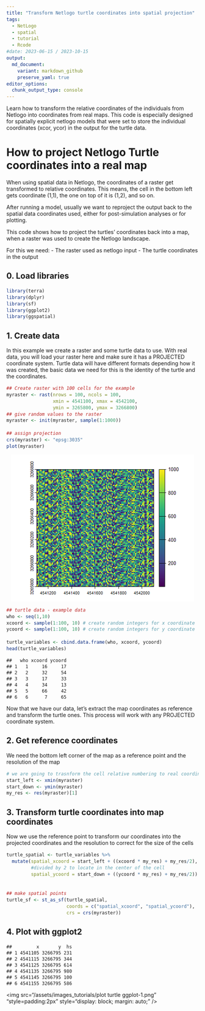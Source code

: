 ```yaml
---
title: "Transform Netlogo turtle coordinates into spatial projection"
tags:
  - NetLogo 
  - spatial 
  - tutorial
  - Rcode 
#date: 2023-06-15 / 2023-10-15
output:
  md_document:
    variant: markdown_github
    preserve_yaml: true
editor_options: 
  chunk_output_type: console
---
```


Learn how to transform the relative coordinates of the individuals from
Netlogo into coordinates from real maps. This code is especially
designed for spatially explicit netlogo models that were set to store
the individual coordinates (xcor, ycor) in the output for the turtle
data.

# How to project Netlogo Turtle coordinates into a real map

When using spatial data in Netlogo, the coordinates of a raster get
transformed to relative coordinates. This means, the cell in the bottom
left gets coordinate (1,1), the one on top of it is (1,2), and so on.

After running a model, usually we want to reproject the output back to
the spatial data coordinates used, either for post-simulation analyses
or for plotting.

This code shows how to project the turtles’ coordinates back into a map,
when a raster was used to create the Netlogo landscape.

For this we need: - The raster used as netlogo input - The turtle
coordinates in the output

## 0. Load libraries

``` r
library(terra)
library(dplyr)
library(sf)
library(ggplot2)
library(ggspatial)
```

## 1. Create data

In this example we create a raster and some turtle data to use. With
real data, you will load your raster here and make sure it has a
PROJECTED coordinate system. Turtle data will have different formats
depending how it was created, the basic data we need for this is the
identity of the turtle and the coordinates.

``` r
## Create raster with 100 cells for the example
myraster <- rast(nrows = 100, ncols = 100, 
                 xmin = 4541100, xmax = 4542100, 
                 ymin = 3265800, ymax = 3266800)
## give random values to the raster
myraster <- init(myraster, sample(1:1000))

## assign projection
crs(myraster) <- "epsg:3035"
plot(myraster)
```

<img src="/assets/images_tutorials/get raster and turtle data-1.png" style="display: block; margin: auto;" />

``` r
## turtle data - example data
who <- seq(1,10)
xcoord <- sample(1:100, 10) # create random integers for x coordinate
ycoord <- sample(1:100, 10) # create random integers for y coordinate

turtle_variables <- cbind.data.frame(who, xcoord, ycoord)
head(turtle_variables)
```

    ##   who xcoord ycoord
    ## 1   1     16     17
    ## 2   2     32     54
    ## 3   3     17     33
    ## 4   4     34     13
    ## 5   5     66     42
    ## 6   6      7     65

Now that we have our data, let’s extract the map coordinates as
reference and transform the turtle ones. This process will work with any
PROJECTED coordinate system.

## 2. Get reference coordinates

We need the bottom left corner of the map as a reference point and the
resolution of the map

``` r
# we are going to trasnform the cell relative numbering to real coordinates, starting left down as this is where netlogo starts numbering the cells
start_left <- xmin(myraster)
start_down <- ymin(myraster)
my_res <- res(myraster)[1]
```

## 3. Transform turtle coordinates into map coordinates

Now we use the reference point to transform our coordinates into the
projected coordinates and the resolution to correct for the size of the
cells

``` r
turtle_spatial <- turtle_variables %>% 
  mutate(spatial_xcoord = start_left + ((xcoord * my_res) + my_res/2), 
         #divided by 2 to locate in the center of the cell
         spatial_ycoord = start_down + ((ycoord * my_res) + my_res/2))


## make spatial points
turtle_sf <- st_as_sf(turtle_spatial, 
                      coords = c("spatial_xcoord", "spatial_ycoord"), 
                      crs = crs(myraster))
```

## 4. Plot with ggplot2

    ##         x       y  hs
    ## 1 4541105 3266795 231
    ## 2 4541115 3266795 344
    ## 3 4541125 3266795 614
    ## 4 4541135 3266795 980
    ## 5 4541145 3266795 100
    ## 6 4541155 3266795 586

<img src=“/assets/images_tutorials/plot turtle ggplot-1.png”
“style=padding:2px” style=“display: block; margin: auto;” />
